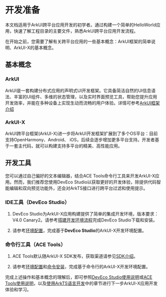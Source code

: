 # 开发准备

本文档适用于ArkUI跨平台应用开发的初学者。通过构建一个简单的HelloWorld应用，快速了解工程目录的主要文件，熟悉ArkUI跨平台应用开发流程。

在开始之前，您需要了解有关跨平台应用的一些基本概念：ArkUI框架的简单说明、ArkUI-X的基本概念。

## 基本概念

### ArkUI

ArkUI是一套构建分布式应用的声明式UI开发框架。它具备简洁自然的UI信息语法、丰富的UI组件、多维的状态管理，以及实时界面预览工具，帮助您提升应用开发效率，并能在多种设备上实现生动而流畅的用户体验。详情可参考[ArkUI框架介绍](https://gitee.com/openharmony/docs/blob/master/zh-cn/application-dev/ui/arkui-overview.md)

### ArkUI-X

ArkUI跨平台框架(ArkUI-X)进一步将ArkUI开发框架扩展到了多个OS平台：目前支持OpenHarmony、Android、 iOS，后续会逐步增加更多平台支持。开发者基于一套主代码，就可以构建支持多平台的精美、高性能应用。


## 开发工具

您可以通过自己偏好的文本编辑器，结合ACE Tools命令行工具来开发ArkUI-X应用。然而，我们推荐您使用DevEco Studio以获取更好的开发体验，除提供代码智能编辑和双向预览功能外，还会对ArkTS接口进行跨平台过滤和使用提示。

### IDE工具（DevEco Studio）

1. DevEco Studio为ArkUI-X应用构建提供了简单的集成开发环境，版本要求：V4.0 Canary2。请参考[搭建开发环境流程](https://developer.harmonyos.com/cn/docs/documentation/doc-guides-V3/installation_process-0000001071425528-V3)完成DevEco Studio下载和安装。

2. 请参考[环境配置](./start-with-dev-environment.md)，完成基于**DevEco Studio**的ArkUI-X开发环境配置。

### 命令行工具（ACE Tools）

1. ACE Tools默认随ArkUI-X SDK发布，获取渠道请参见[SDK介绍](../tools/how-to-use-arkui-x-sdk.md)。

2. 请参考[环境配置](./start-with-ace-tools.md#环境准备)和[命令安装](./start-with-ace-tools.md#命令安装)，完成基于命令行的ArkUI-X开发环境配置。

完成上述操作和基本概念的理解后，即可参照[DevEco Studio使用说明](./start-with-deveco-studio.md)或[ACE Tools使用说明](./start-with-ace-tools.md#使用说明)，以及[使用ArkTS语言开发](./start-with-ets-stage.md)中的章节进行下一步ArkUI-X应用开发体验和学习。
